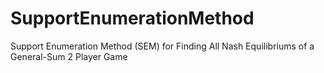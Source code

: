 # SupportEnumerationMethod
Support Enumeration Method (SEM) for Finding All Nash Equilibriums of a General-Sum 2 Player Game
